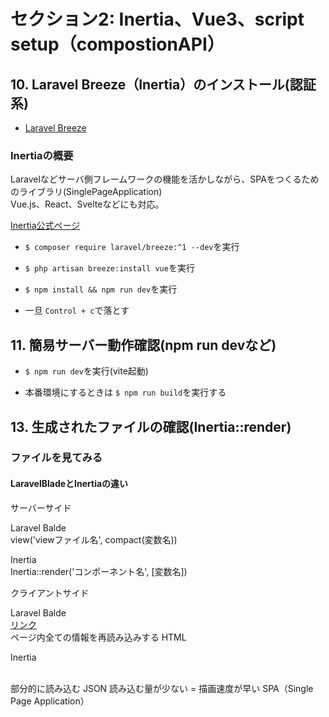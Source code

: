 # セクション2: Inertia、Vue3、script setup（compostionAPI）

## 10. Laravel Breeze（Inertia）のインストール(認証系)<br>

+ [Laravel Breeze](https://readouble.com/laravel/9.x/ja/starter-kits.html#laravel-breeze) <br>

### Inertiaの概要

Laravelなどサーバ側フレームワークの機能を活かしながら、SPAをつくるためのライブラリ(SinglePageApplication)<br>
Vue.js、React、Svelteなどにも対応。<br>

[Inertia公式ページ](https://inertiajs.com) <br>

+ `$ composer require laravel/breeze:^1 --dev`を実行<br>

+ `$ php artisan breeze:install vue`を実行<br>

+ `$ npm install && npm run dev`を実行<br>

+ 一旦 `Control + c`で落とす<br>

## 11. 簡易サーバー動作確認(npm run devなど)

+ `$ npm run dev`を実行(vite起動)<br>

+ 本番環境にするときは `$ npm run build`を実行する<br>

## 13. 生成されたファイルの確認(Inertia::render)

### ファイルを見てみる

#### LaravelBladeとInertiaの違い

サーバーサイド<br>

Laravel Balde<br>
  view('viewファイル名', compact(変数名))<br>

Inertia<br>
  Inertia::render('コンポーネント名', [変数名])

クライアントサイド<br>

Laravel Balde<br>
  <a href="">リンク</a> <br>
  ページ内全ての情報を再読み込みする HTML

Inertia
  <Link href=""> <br>
  部分的に読み込む JSON
  読み込む量が少ない = 描画速度が早い
  SPA（Single Page Application）<br>
